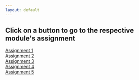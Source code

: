 ```yaml
---
layout: default
---
```

## Click on a button to go to the respective module's assignment

<div class="row">
  <div class="col-1-3">
    <a class="button" href="{{site.baseurl}}/module1-solution">Assignment 1</a>
  </div>
  <div class="col-1-3">
    <a class="button" href="{{site.baseurl}}/module2-solution">Assignment 2</a>
  </div>
</div><!-- end row 1 -->

<div class="row">
  <div class="col-1-3">
    <a class="button" href="{{site.baseurl}}/module3-solution">Assignment 3</a>
  </div>
  <div class="col-1-3">
    <a class="button" href="{{site.baseurl}}/module4-solution">Assignment 4</a>
  </div>
 </div><!-- end row 2 -->

<div class="row">
  <div class="col-1-2">
    <a class="button" href="{{site.baseurl}}/module5-solution">Assignment 5</a>
  </div>
</div> <!-- end row 3 -->

